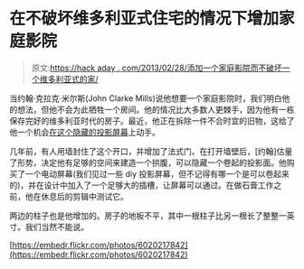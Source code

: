 # 在不破坏维多利亚式住宅的情况下增加家庭影院

> 原文:[https://hack aday . com/2013/02/28/添加一个家庭影院而不破坏一个维多利亚式的家/](https://hackaday.com/2013/02/28/adding-a-home-theater-without-ruining-a-victorian-home/)

当约翰·克拉克·米尔斯(John Clarke Mills)说他想要一个家庭影院时，我们明白他的想法，但他不会为此牺牲一个房间。他的情况比大多数人更棘手，因为他有一栋保存完好的维多利亚时代的房子。最近，他正在拆除一件不合时宜的旧物，这给了他一个机会[在这个隐藏的投影屏幕](http://www.sanfranvic.com/hidden-library-projector-screen/)上动手。

几年前，有人用墙封住了这个开口，并增加了法式门。在打开墙壁后，[约翰]估量了形势，决定他有足够的空间来建造一个拱腹，可以隐藏一个卷起的投影面。他购买了一个电动屏幕(我们见过一些 diy 投影屏幕，但不记得有哪一个是可以卷起来的)，并在设计中加入了一个足够大的插槽，让屏幕可以通过。在做石膏工作之前，他在休息后的剪辑中测试它。

两边的柱子也是他增加的。房子的地板不平，其中一根柱子比另一根长了整整一英寸。我们当然不能说。

[https://embedr.flickr.com/photos/6020217842](https://embedr.flickr.com/photos/6020217842)